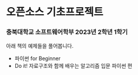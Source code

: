 # 오픈소스 기초프로젝트
### 충북대학교 소프트웨어학부 2023년 2학년 1학기

아래 책의 예제들을 풀어봅니다.
- 파이썬 for Beginner
- Do it! 자료구조와 함께 배우는 알고리즘 입문 파이썬 편
